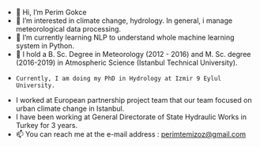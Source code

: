 - 👋 Hi, I’m Perim Gokce
- 👀 I’m interested in climate change, hydrology. In general, i manage meteorological data processing. 
- 🌱 I’m currently learning NLP to understand whole machine learning system in Python.
- 💞 I hold a B. Sc. Degree in Meteorology (2012 - 2016) and M. Sc. degree (2016-2019) in Atmospheric Science (Istanbul Technical University).
-     Currently, I am doing my PhD in Hydrology at Izmir 9 Eylul University. 
-  I worked at European partnership project team that our team focused on urban climate change in Istanbul.
-  I have been working at General Directorate of State Hydraulic Works in Turkey for 3 years. 
- 📫 You can reach me at the e-mail address : perimtemizoz@gmail.com

<!---
perimtemizoz/perimtemizoz is a ✨ special ✨ repository because its `README.md` (this file) appears on your GitHub profile.
You can click the Preview link to take a look at your changes.
--->

